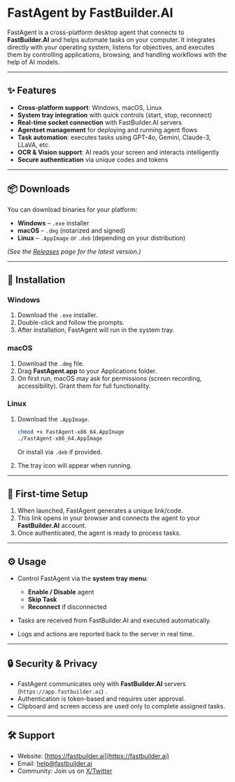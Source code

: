 # FastAgent by FastBuilder.AI

FastAgent is a cross-platform desktop agent that connects to **FastBuilder.AI** and helps automate tasks on your computer. It integrates directly with your operating system, listens for objectives, and executes them by controlling applications, browsing, and handling workflows with the help of AI models.

---

## ✨ Features

* **Cross-platform support**: Windows, macOS, Linux
* **System tray integration** with quick controls (start, stop, reconnect)
* **Real-time socket connection** with FastBuilder.AI servers
* **Agentset management** for deploying and running agent flows
* **Task automation**: executes tasks using GPT-4o, Gemini, Claude-3, LLaVA, etc.
* **OCR & Vision support**: AI reads your screen and interacts intelligently
* **Secure authentication** via unique codes and tokens

---

## 📦 Downloads

You can download binaries for your platform:

* **Windows** – `.exe` installer
* **macOS** – `.dmg` (notarized and signed)
* **Linux** – `.AppImage` or `.deb` (depending on your distribution)

*(See the [Releases](./releases) page for the latest version.)*

---

## 🚀 Installation

### Windows

1. Download the `.exe` installer.
2. Double-click and follow the prompts.
3. After installation, FastAgent will run in the system tray.

### macOS

1. Download the `.dmg` file.
2. Drag **FastAgent.app** to your Applications folder.
3. On first run, macOS may ask for permissions (screen recording, accessibility). Grant them for full functionality.

### Linux

1. Download the `.AppImage`.

   ```bash
   chmod +x FastAgent-x86_64.AppImage
   ./FastAgent-x86_64.AppImage
   ```

   Or install via `.deb` if provided.
2. The tray icon will appear when running.

---

## 🔑 First-time Setup

1. When launched, FastAgent generates a unique link/code.
2. This link opens in your browser and connects the agent to your **FastBuilder.AI** account.
3. Once authenticated, the agent is ready to process tasks.

---

## ⚙️ Usage

* Control FastAgent via the **system tray menu**:

  * **Enable / Disable** agent
  * **Skip Task**
  * **Reconnect** if disconnected

* Tasks are received from FastBuilder.AI and executed automatically.

* Logs and actions are reported back to the server in real time.

---

## 🔒 Security & Privacy

* FastAgent communicates only with **FastBuilder.AI** servers (`https://app.fastbuilder.ai`) .
* Authentication is token-based and requires user approval.
* Clipboard and screen access are used only to complete assigned tasks.

---

## 🛠 Support

* Website: [https://fastbuilder.ai](https://fastbuilder.ai)
* Email: [help@fastbuilder.ai](mailto:help@fastbuilder.ai)
* Community: Join us on [X/Twitter](https://x.com)

